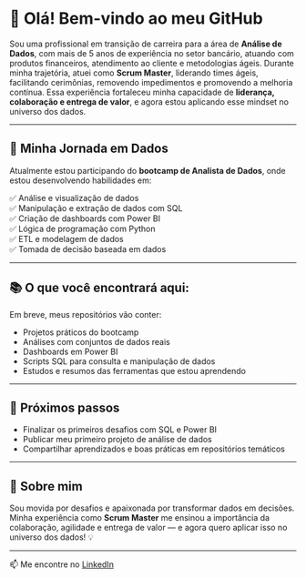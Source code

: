 # 👋 Olá! Bem-vindo ao meu GitHub

Sou uma profissional em transição de carreira para a área de **Análise de Dados**, com mais de 5 anos de experiência no setor bancário, atuando com produtos financeiros, atendimento ao cliente e metodologias ágeis.
Durante minha trajetória, atuei como **Scrum Master**, liderando times ágeis, facilitando cerimônias, removendo impedimentos e promovendo a melhoria contínua.
Essa experiência fortaleceu minha capacidade de **liderança, colaboração e entrega de valor**, e agora estou aplicando esse mindset no universo dos dados.

---

## 🚀 Minha Jornada em Dados

Atualmente estou participando do **bootcamp de Analista de Dados**, onde estou desenvolvendo habilidades em:

✅ Análise e visualização de dados  
✅ Manipulação e extração de dados com SQL  
✅ Criação de dashboards com Power BI  
✅ Lógica de programação com Python  
✅ ETL e modelagem de dados  
✅ Tomada de decisão baseada em dados

---

## 📚 O que você encontrará aqui:

Em breve, meus repositórios vão conter:

- Projetos práticos do bootcamp
- Análises com conjuntos de dados reais
- Dashboards em Power BI
- Scripts SQL para consulta e manipulação de dados
- Estudos e resumos das ferramentas que estou aprendendo

---

## 🧠 Próximos passos

- Finalizar os primeiros desafios com SQL e Power BI  
- Publicar meu primeiro projeto de análise de dados  
- Compartilhar aprendizados e boas práticas em repositórios temáticos  

---

## 💬 Sobre mim

Sou movida por desafios e apaixonada por transformar dados em decisões. Minha experiência como **Scrum Master** me ensinou a importância da colaboração, 
agilidade e entrega de valor — e agora quero aplicar isso no universo dos dados! 💡

---

📫 Me encontre no [LinkedIn](https://www.linkedin.com/in/paloma-beker/)  
